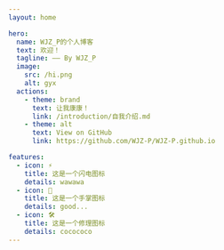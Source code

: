 ```yaml
---
layout: home

hero:
  name: WJZ_P的个人博客
  text: 欢迎！
  tagline: —— By WJZ_P
  image:
    src: /hi.png
    alt: gyx
  actions:
    - theme: brand
      text: 让我康康！
      link: /introduction/自我介绍.md
    - theme: alt
      text: View on GitHub
      link: https://github.com/WJZ-P/WJZ-P.github.io

features:
  - icon: ⚡️
    title: 这是一个闪电图标
    details: wawawa
  - icon: 🖖
    title: 这是一个手掌图标
    details: good...
  - icon: 🛠️
    title: 这是一个修理图标
    details: cocococo
---
```


[//]: # (<Counter></Counter>)



[//]: # (<div class="viewed-count">)

[//]: # (<h2>网站总访问量123：</h2>)

[//]: # (<img class="kitten-sign" src="https://count.getloli.com/get/@IloveKitten?theme=rule21" alt="访问人数">)

[//]: # (</div>)

[//]: # ()
[//]: # (<style>)

[//]: # (.viewed-count{)

[//]: # (    width:100%;)

[//]: # (    display: flex;)

[//]: # (    justify-content: center;)

[//]: # (    align-items: center;)

[//]: # (    flex-direction: column;)

[//]: # (})

[//]: # ()
[//]: # (.kitten-sign{)

[//]: # (    width: 50%;)

[//]: # (})

[//]: # ()
[//]: # (</style>)